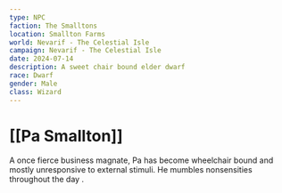 ```yaml
---
type: NPC
faction: The Smalltons
location: Smallton Farms
world: Nevarif - The Celestial Isle
campaign: Nevarif - The Celestial Isle
date: 2024-07-14
description: A sweet chair bound elder dwarf
race: Dwarf
gender: Male
class: Wizard
---
```

# [[Pa Smallton]]

A once fierce business magnate, Pa has become wheelchair bound and mostly unresponsive to external stimuli. He mumbles nonsensities throughout the day .